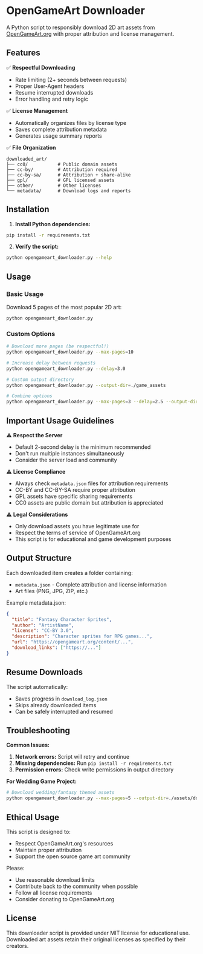 # OpenGameArt Downloader

A Python script to responsibly download 2D art assets from [OpenGameArt.org](https://opengameart.org/art-search-advanced?keys=&field_art_type_tid%5B%5D=9&sort_by=count&sort_order=DESC) with proper attribution and license management.

## Features

✅ **Respectful Downloading**
- Rate limiting (2+ seconds between requests)
- Proper User-Agent headers
- Resume interrupted downloads
- Error handling and retry logic

✅ **License Management**
- Automatically organizes files by license type
- Saves complete attribution metadata
- Generates usage summary reports

✅ **File Organization**
```
downloaded_art/
├── cc0/           # Public domain assets
├── cc-by/         # Attribution required
├── cc-by-sa/      # Attribution + share-alike
├── gpl/           # GPL licensed assets
├── other/         # Other licenses
└── metadata/      # Download logs and reports
```

## Installation

1. **Install Python dependencies:**
```bash
pip install -r requirements.txt
```

2. **Verify the script:**
```bash
python opengameart_downloader.py --help
```

## Usage

### Basic Usage
Download 5 pages of the most popular 2D art:
```bash
python opengameart_downloader.py
```

### Custom Options
```bash
# Download more pages (be respectful!)
python opengameart_downloader.py --max-pages=10

# Increase delay between requests
python opengameart_downloader.py --delay=3.0

# Custom output directory
python opengameart_downloader.py --output-dir=./game_assets

# Combine options
python opengameart_downloader.py --max-pages=3 --delay=2.5 --output-dir=./wedding_game_assets
```

## Important Usage Guidelines

⚠️ **Respect the Server**
- Default 2-second delay is the minimum recommended
- Don't run multiple instances simultaneously
- Consider the server load and community

⚠️ **License Compliance**
- Always check `metadata.json` files for attribution requirements
- CC-BY and CC-BY-SA require proper attribution
- GPL assets have specific sharing requirements
- CC0 assets are public domain but attribution is appreciated

⚠️ **Legal Considerations**
- Only download assets you have legitimate use for
- Respect the terms of service of OpenGameArt.org
- This script is for educational and game development purposes

## Output Structure

Each downloaded item creates a folder containing:
- `metadata.json` - Complete attribution and license information
- Art files (PNG, JPG, ZIP, etc.)

Example metadata.json:
```json
{
  "title": "Fantasy Character Sprites",
  "author": "ArtistName",
  "license": "CC-BY 3.0",
  "description": "Character sprites for RPG games...",
  "url": "https://opengameart.org/content/...",
  "download_links": ["https://..."]
}
```

## Resume Downloads

The script automatically:
- Saves progress in `download_log.json`
- Skips already downloaded items
- Can be safely interrupted and resumed

## Troubleshooting

**Common Issues:**
1. **Network errors:** Script will retry and continue
2. **Missing dependencies:** Run `pip install -r requirements.txt`
3. **Permission errors:** Check write permissions in output directory

**For Wedding Game Project:**
```bash
# Download wedding/fantasy themed assets
python opengameart_downloader.py --max-pages=5 --output-dir=./assets/downloaded_opengameart
```

## Ethical Usage

This script is designed to:
- Respect OpenGameArt.org's resources
- Maintain proper attribution
- Support the open source game art community

Please:
- Use reasonable download limits
- Contribute back to the community when possible
- Follow all license requirements
- Consider donating to OpenGameArt.org

## License

This downloader script is provided under MIT license for educational use.
Downloaded art assets retain their original licenses as specified by their creators.
